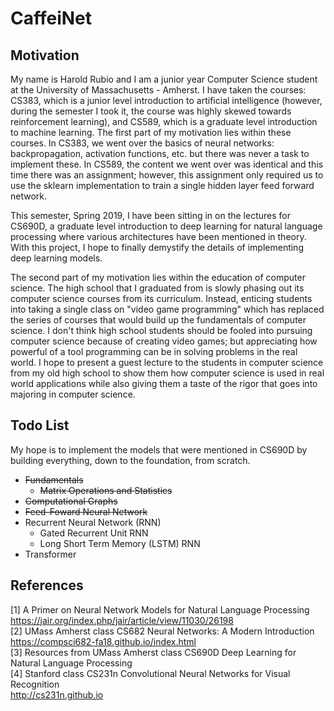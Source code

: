 # CaffeiNet
## Motivation
My name is Harold Rubio and I am a junior year Computer Science student at the University of Massachusetts - Amherst. I have taken the
courses: CS383, which is a junior level introduction to artificial intelligence (however, during the semester I took it, the course was
highly skewed towards reinforcement learning), and CS589, which is a graduate level introduction to machine learning. The first part of
my motivation lies within these courses. In CS383, we went over the basics of neural networks: backpropagation, activation functions,
etc. but there was never a task to implement these. In CS589, the content we went over was identical and this time there was an assignment;
however, this assignment only required us to use the sklearn implementation to train a single hidden layer feed forward network.

This semester, Spring 2019, I have been sitting in on the lectures for CS690D, a graduate level introduction to deep learning for
natural language processing where various architectures have been mentioned in theory. With this project, I hope to finally demystify
the details of implementing deep learning models.

The second part of my motivation lies within the education of computer science. The high school that I graduated from is slowly phasing out
its computer science courses from its curriculum. Instead, enticing students into taking a single class on "video game programming" which
has replaced the series of courses that would build up the fundamentals of computer science. I don't think high school students should be
fooled into pursuing computer science because of creating video games; but appreciating how powerful of a tool programming can be in
solving problems in the real world. I hope to present a guest lecture to the students in computer science from my old high school
to show them how computer science is used in real world applications while also giving them a taste of the rigor that goes into majoring
in computer science.

## Todo List
My hope is to implement the models that were mentioned in CS690D by building everything, down to the foundation, from scratch.
- ~~Fundamentals~~
  - ~~Matrix Operations and Statistics~~
- ~~Computational Graphs~~
- ~~Feed-Foward Neural Network~~
- Recurrent Neural Network (RNN)
  - Gated Recurrent Unit RNN
  - Long Short Term Memory (LSTM) RNN
- Transformer

## References
[1] A Primer on Neural Network Models for Natural Language Processing  
    https://jair.org/index.php/jair/article/view/11030/26198  
[2] UMass Amherst class CS682 Neural Networks: A Modern Introduction  
    https://compsci682-fa18.github.io/index.html  
[3] Resources from UMass Amherst class CS690D Deep Learning for Natural Language Processing  
[4] Stanford class CS231n Convolutional Neural Networks for Visual Recognition  
    http://cs231n.github.io  
